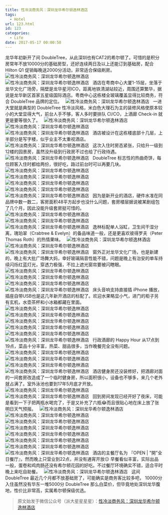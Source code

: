 ```yaml
---
title: 性冷淡商务风：深圳龙华希尔顿逸林酒店
tags:
  - Hotel
url: 123.html
id: 123
categories:
  - Life
date: 2017-05-17 00:00:50
---
```


龙华年初新开了间 DoubleTree，从此深圳也有CAT2的希尔顿了。可惜的是积分房常年不放10000分的基础房型，还好连续两日及以上还能订到基础房，配合 Hilton Q1 促销每晚送2000分活动，非常适合保级刷房。   ![性冷淡商务风：深圳龙华希尔顿逸林酒店](http://paaatrick.com/wordpress/wp-content/uploads/2019/01/beepress1-1548760825.jpeg "性冷淡商务风：深圳龙华希尔顿逸林酒店") ![性冷淡商务风：深圳龙华希尔顿逸林酒店](http://paaatrick.com/wordpress/wp-content/uploads/2019/01/beepress5-1548760828.jpeg "性冷淡商务风：深圳龙华希尔顿逸林酒店")   酒店在粤商中心大厦1-15层，坐落于龙华文化广场旁，隔壁是龙华星河ICO，距离地铁清湖站较近，周围还算繁华，据说是龙华新区首家五星级国际酒店。粤商中心这栋楼全玻璃覆盖显得比较商务，符合 DoubleTree 品牌的定位。   ![性冷淡商务风：深圳龙华希尔顿逸林酒店](http://paaatrick.com/wordpress/wp-content/uploads/2019/01/beepress6-1548760829.jpeg "性冷淡商务风：深圳龙华希尔顿逸林酒店")   一进大堂就是典型的 DoubleTree 性冷淡风格，米白色大理石为主的装修风格使原本较小的大堂显得大气，前台人手不够，客人多时要排队 CI/CO，上酒廊 Check-in 就更是要等很久了。   ![性冷淡商务风：深圳龙华希尔顿逸林酒店](http://paaatrick.com/wordpress/wp-content/uploads/2019/01/beepress5-1548760829.jpeg "性冷淡商务风：深圳龙华希尔顿逸林酒店") ![性冷淡商务风：深圳龙华希尔顿逸林酒店](http://paaatrick.com/wordpress/wp-content/uploads/2019/01/beepress2-1548760830.jpeg "性冷淡商务风：深圳龙华希尔顿逸林酒店") ![性冷淡商务风：深圳龙华希尔顿逸林酒店](http://paaatrick.com/wordpress/wp-content/uploads/2019/01/beepress10-1548760831.jpeg "性冷淡商务风：深圳龙华希尔顿逸林酒店")   酒店被设计在这栋楼底部十几层，上半部分是写字楼，似乎业主不太重视酒店。   ![性冷淡商务风：深圳龙华希尔顿逸林酒店](http://paaatrick.com/wordpress/wp-content/uploads/2019/01/beepress9-1548760832.jpeg "性冷淡商务风：深圳龙华希尔顿逸林酒店")   这次入住时房态紧张，只给升一级到12楼的园景房，虽然没升级到行政房不过也给了行政待遇。   ![性冷淡商务风：深圳龙华希尔顿逸林酒店](http://paaatrick.com/wordpress/wp-content/uploads/2019/01/beepress0-1548760833.jpeg "性冷淡商务风：深圳龙华希尔顿逸林酒店")   DoubleTree 标志性的热曲奇饼，每位顾客入住时都给两份，很好吃，路过前台时可以再要几块。   ![性冷淡商务风：深圳龙华希尔顿逸林酒店](http://paaatrick.com/wordpress/wp-content/uploads/2019/01/beepress3-1548760835.jpeg "性冷淡商务风：深圳龙华希尔顿逸林酒店") ![性冷淡商务风：深圳龙华希尔顿逸林酒店](http://paaatrick.com/wordpress/wp-content/uploads/2019/01/beepress2-1548760837.jpeg "性冷淡商务风：深圳龙华希尔顿逸林酒店") ![性冷淡商务风：深圳龙华希尔顿逸林酒店](http://paaatrick.com/wordpress/wp-content/uploads/2019/01/beepress3-1548760837.jpeg "性冷淡商务风：深圳龙华希尔顿逸林酒店") ![性冷淡商务风：深圳龙华希尔顿逸林酒店](http://paaatrick.com/wordpress/wp-content/uploads/2019/01/beepress9-1548760839.jpeg "性冷淡商务风：深圳龙华希尔顿逸林酒店") ![性冷淡商务风：深圳龙华希尔顿逸林酒店](http://paaatrick.com/wordpress/wp-content/uploads/2019/01/beepress8-1548760840.jpeg "性冷淡商务风：深圳龙华希尔顿逸林酒店")   因为是新开业的酒店，硬件水准在同品牌中数一数二，客房面积48平方起步也没什么问题，套房楼层据说被某剧组包了几个月，因此没能升级套房挺可惜的。   ![性冷淡商务风：深圳龙华希尔顿逸林酒店](http://paaatrick.com/wordpress/wp-content/uploads/2019/01/beepress9-1548760842.jpeg "性冷淡商务风：深圳龙华希尔顿逸林酒店") ![性冷淡商务风：深圳龙华希尔顿逸林酒店](http://paaatrick.com/wordpress/wp-content/uploads/2019/01/beepress6-1548760843.jpeg "性冷淡商务风：深圳龙华希尔顿逸林酒店") ![性冷淡商务风：深圳龙华希尔顿逸林酒店](http://paaatrick.com/wordpress/wp-content/uploads/2019/01/beepress2-1548760845.jpeg "性冷淡商务风：深圳龙华希尔顿逸林酒店")   逸林标配单人浴缸，卫生间干湿分离，瑰珀翠（Crabtree & Evelyn）的备品味道一般，还是更喜欢彼得罗夫（Peter Thomas Roth）的热情果味。   ![性冷淡商务风：深圳龙华希尔顿逸林酒店](http://paaatrick.com/wordpress/wp-content/uploads/2019/01/beepress10-1548760846.jpeg "性冷淡商务风：深圳龙华希尔顿逸林酒店") ![性冷淡商务风：深圳龙华希尔顿逸林酒店](http://paaatrick.com/wordpress/wp-content/uploads/2019/01/beepress10-1548760847.jpeg "性冷淡商务风：深圳龙华希尔顿逸林酒店") ![性冷淡商务风：深圳龙华希尔顿逸林酒店](http://paaatrick.com/wordpress/wp-content/uploads/2019/01/beepress6-1548760848.jpeg "性冷淡商务风：深圳龙华希尔顿逸林酒店")   窗外正对龙华文化广场，也是新建的，晚上有大批广场舞大妈，幸好玻璃隔音性能不错，问题是晚上有治安的单车持续闪烁红蓝灯光，穿透力极强，不拉上遮光窗帘要被闪瞎眼。   ![性冷淡商务风：深圳龙华希尔顿逸林酒店](http://paaatrick.com/wordpress/wp-content/uploads/2019/01/beepress0-1548760850.jpeg "性冷淡商务风：深圳龙华希尔顿逸林酒店") ![性冷淡商务风：深圳龙华希尔顿逸林酒店](http://paaatrick.com/wordpress/wp-content/uploads/2019/01/beepress0-1548760852.jpeg "性冷淡商务风：深圳龙华希尔顿逸林酒店") ![性冷淡商务风：深圳龙华希尔顿逸林酒店](http://paaatrick.com/wordpress/wp-content/uploads/2019/01/beepress5-1548760853.jpeg "性冷淡商务风：深圳龙华希尔顿逸林酒店") ![性冷淡商务风：深圳龙华希尔顿逸林酒店](http://paaatrick.com/wordpress/wp-content/uploads/2019/01/beepress6-1548760855.jpeg "性冷淡商务风：深圳龙华希尔顿逸林酒店")   床头音响支持直接插 iPhone 播放，插座自带USB也是这几年新开酒店的标配了。欢迎水果略显小气，进门的柜子另有玄机，水壶茶杯和小冰箱都藏在里面。   ![性冷淡商务风：深圳龙华希尔顿逸林酒店](http://paaatrick.com/wordpress/wp-content/uploads/2019/01/beepress2-1548760855.jpeg "性冷淡商务风：深圳龙华希尔顿逸林酒店") ![性冷淡商务风：深圳龙华希尔顿逸林酒店](http://paaatrick.com/wordpress/wp-content/uploads/2019/01/beepress2-1548760856.jpeg "性冷淡商务风：深圳龙华希尔顿逸林酒店") ![性冷淡商务风：深圳龙华希尔顿逸林酒店](http://paaatrick.com/wordpress/wp-content/uploads/2019/01/beepress1-1548760857.jpeg "性冷淡商务风：深圳龙华希尔顿逸林酒店")![性冷淡商务风：深圳龙华希尔顿逸林酒店](http://paaatrick.com/wordpress/wp-content/uploads/2019/01/beepress8-1548760859.jpeg "性冷淡商务风：深圳龙华希尔顿逸林酒店") ![性冷淡商务风：深圳龙华希尔顿逸林酒店](http://paaatrick.com/wordpress/wp-content/uploads/2019/01/beepress7-1548760862.jpeg "性冷淡商务风：深圳龙华希尔顿逸林酒店") ![性冷淡商务风：深圳龙华希尔顿逸林酒店](http://paaatrick.com/wordpress/wp-content/uploads/2019/01/beepress2-1548760863.jpeg "性冷淡商务风：深圳龙华希尔顿逸林酒店")   行政酒廊的 Happy Hour 从17点到19点，菜品十分丰富，热菜、甜品很多，当作晚餐完全没有问题。   ![性冷淡商务风：深圳龙华希尔顿逸林酒店](http://paaatrick.com/wordpress/wp-content/uploads/2019/01/beepress10-1548760865.jpeg "性冷淡商务风：深圳龙华希尔顿逸林酒店") ![性冷淡商务风：深圳龙华希尔顿逸林酒店](http://paaatrick.com/wordpress/wp-content/uploads/2019/01/beepress6-1548760865.jpeg "性冷淡商务风：深圳龙华希尔顿逸林酒店") ![性冷淡商务风：深圳龙华希尔顿逸林酒店](http://paaatrick.com/wordpress/wp-content/uploads/2019/01/beepress3-1548760866.jpeg "性冷淡商务风：深圳龙华希尔顿逸林酒店") ![性冷淡商务风：深圳龙华希尔顿逸林酒店](http://paaatrick.com/wordpress/wp-content/uploads/2019/01/beepress5-1548760867.jpeg "性冷淡商务风：深圳龙华希尔顿逸林酒店")   酒店健身房还没装修好，把酒廊对面的一间套房改造成了一个临时健身房，所以面积很小，设备也不够多，来几个老外就占满了。室外泳池也要到17年5月底才开放。   ![性冷淡商务风：深圳龙华希尔顿逸林酒店](http://paaatrick.com/wordpress/wp-content/uploads/2019/01/beepress1-1548760868.jpeg "性冷淡商务风：深圳龙华希尔顿逸林酒店") ![性冷淡商务风：深圳龙华希尔顿逸林酒店](http://paaatrick.com/wordpress/wp-content/uploads/2019/01/beepress9-1548760870.jpeg "性冷淡商务风：深圳龙华希尔顿逸林酒店")   回到房间发现已经开好了夜床，可能是看到一下子把两瓶水喝完了，于是又补充了六瓶😂而且很贴心地在床上放了张明日天气预报。   ![性冷淡商务风：深圳龙华希尔顿逸林酒店](http://paaatrick.com/wordpress/wp-content/uploads/2019/01/beepress7-1548760872.jpeg "性冷淡商务风：深圳龙华希尔顿逸林酒店") ![性冷淡商务风：深圳龙华希尔顿逸林酒店](http://paaatrick.com/wordpress/wp-content/uploads/2019/01/beepress1-1548760874.jpeg "性冷淡商务风：深圳龙华希尔顿逸林酒店") ![性冷淡商务风：深圳龙华希尔顿逸林酒店](http://paaatrick.com/wordpress/wp-content/uploads/2019/01/beepress8-1548760875.jpeg "性冷淡商务风：深圳龙华希尔顿逸林酒店") ![性冷淡商务风：深圳龙华希尔顿逸林酒店](http://paaatrick.com/wordpress/wp-content/uploads/2019/01/beepress8-1548760876.jpeg "性冷淡商务风：深圳龙华希尔顿逸林酒店") ![性冷淡商务风：深圳龙华希尔顿逸林酒店](http://paaatrick.com/wordpress/wp-content/uploads/2019/01/beepress4-1548760878.jpeg "性冷淡商务风：深圳龙华希尔顿逸林酒店") ![性冷淡商务风：深圳龙华希尔顿逸林酒店](http://paaatrick.com/wordpress/wp-content/uploads/2019/01/beepress0-1548760880.jpeg "性冷淡商务风：深圳龙华希尔顿逸林酒店") ![性冷淡商务风：深圳龙华希尔顿逸林酒店](http://paaatrick.com/wordpress/wp-content/uploads/2019/01/beepress0-1548760882.jpeg "性冷淡商务风：深圳龙华希尔顿逸林酒店") ![性冷淡商务风：深圳龙华希尔顿逸林酒店](http://paaatrick.com/wordpress/wp-content/uploads/2019/01/beepress3-1548760884.jpeg "性冷淡商务风：深圳龙华希尔顿逸林酒店")   酒店的主餐厅名为 『OPEN | "開"全日餐厅』，然而晚上只营业到22点，并没有通宵开放😑 早餐看似丰富，实际出品一般，蛋卷和鸡肉肠还没有希尔顿花园的好吃。不过餐厅环境确实不错，适合平时晚上来吃自助餐。   ![性冷淡商务风：深圳龙华希尔顿逸林酒店](http://paaatrick.com/wordpress/wp-content/uploads/2019/01/beepress8-1548760885.jpeg "性冷淡商务风：深圳龙华希尔顿逸林酒店")   这间 DoubleTree 最近几个月都不放基础房了，可能确实是商务客比较多吧， 10000分入住虽然没有华东一堆5000分 DoubleTree 那么白菜价，但毕竟地处深圳龙华腹地，性价比非常高，实属希尔顿保级优选。      

> 原文始发于微信公众号（派大星星星星）：[性冷淡商务风：深圳龙华希尔顿逸林酒店](http://mp.weixin.qq.com/s/3AVq0D4fRAt10VIMWOGvmw)